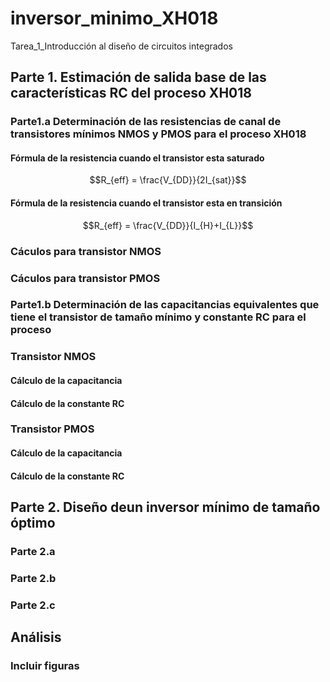 # inversor_minimo_XH018
Tarea_1_Introducción al diseño de circuitos integrados

## Parte 1. Estimación de salida base de las características RC del proceso XH018


### Parte1.a Determinación de las resistencias de canal de transistores mínimos NMOS y PMOS para el proceso XH018
#### Fórmula de la resistencia cuando el transistor esta saturado
$$R_{eff} = \frac{V_{DD}}{2I_{sat}}$$ 

#### Fórmula de la resistencia cuando el transistor esta en transición
$$R_{eff} = \frac{V_{DD}}{I_{H}+I_{L}}$$

### Cáculos para transistor NMOS



### Cáculos para transistor PMOS



### Parte1.b Determinación de las capacitancias equivalentes que tiene el transistor de tamaño mínimo y constante RC para el proceso
### Transistor NMOS
#### Cálculo de la capacitancia 

#### Cálculo de la constante RC


### Transistor PMOS
#### Cálculo de la capacitancia 

#### Cálculo de la constante RC




## Parte 2. Diseño deun inversor mínimo de tamaño óptimo 
### Parte 2.a 


### Parte 2.b


### Parte 2.c




## Análisis
### Incluir figuras 
